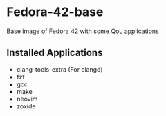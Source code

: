 # Fedora-42-base

Base image of Fedora 42 with some QoL applications

## Installed Applications

- clang-tools-extra (For clangd)
- fzf
- gcc
- make
- neovim
- zoxide

